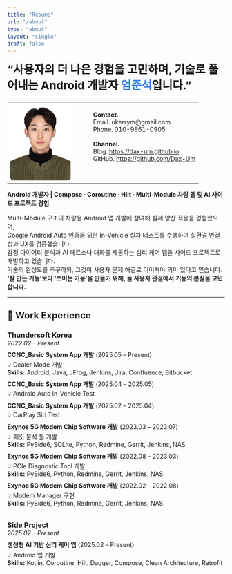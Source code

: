 ```yaml
---
title: "Resume"
url: "/about"
type: "about"
layout: "single"
draft: false
---
```


<h2 style="font-size: 26px; font-weight: 700; margin-top: 0;">
“사용자의 더 나은 경험을 고민하며, 기술로 풀어내는 Android 개발자 <span style='color:#3b82f6'>엄준석</span>입니다.”
</h2>

<table style="width: 100%;">
  <tr class="resume-profile-content">
    <td style="vertical-align: top; padding-right: 45px;" class="resume-profile-image-container">
      <img src="/profile_35x45.jpg" alt="Profile Photo" width="140" height="180" style="border-radius: 8px;" class="resume-profile-image" />
    </td>
    <td style="vertical-align: top; padding-top: 20px;">
      <strong>Contact.</strong><br>
      Email. ukerrym@gmail.com<br>
      Phone. 010-9861-0905<br><br>
      <strong>Channel.</strong><br>
      Blog. <a href="https://dax-um.github.io">https://dax-um.github.io</a><br>
      GitHub. <a href="https://github.com/Dax-Um">https://github.com/Dax-Um</a><br>
    </td>
  </tr>
</table>

<p><strong>Android 개발자 | Compose · Coroutine · Hilt · Multi-Module 차량 앱 및 AI 사이드 프로젝트 경험</strong></p>

<p>
Multi-Module 구조의 차량용 Android 앱 개발에 참여해 실제 양산 적용을 경험했으며,<br>
Google Android Auto 인증을 위한 In-Vehicle 실차 테스트를 수행하며 실환경 연결성과 UX를 검증했습니다.<br>
감정 다이어리 분석과 AI 페르소나 대화를 제공하는 심리 케어 앱을 사이드 프로젝트로 개발하고 있습니다.<br>
기술의 완성도를 추구하되, 그것이 사용자 문제 해결로 이어져야 의미 있다고 믿습니다.<br>
<strong>‘잘 만든 기능’보다 ‘쓰이는 기능’을 만들기 위해, 늘 사용자 관점에서 기능의 본질을 고민합니다.</strong>
</p>

<hr class="custom-hr" />

## 💼 Work Experience

<div style="margin-bottom: 2rem;">
  <h3 style="margin-bottom: 0;">Thundersoft Korea</h3>
  <p style="margin: 0;"><em>2022.02 – Present</em></p>

  <p style="margin: 0.5rem 0 0.2rem 0;"><strong>CCNC_Basic System App 개발</strong> (2025.05 – Present)</p>
  <p style="margin: 0;">💡 Dealer Mode 개발</p>
  <p style="margin: 0;"><strong>Skills:</strong> Android, Java, JFrog, Jenkins, Jira, Confluence, Bitbucket</p>

  <p style="margin: 0.5rem 0 0.2rem 0;"><strong>CCNC_Basic System App 개발</strong> (2025.04 – 2025.05)</p>
  <p style="margin: 0;">💡 Android Auto In-Vehicle Test</p>

  <p style="margin: 0.5rem 0 0.2rem 0;"><strong>CCNC_Basic System App 개발</strong> (2025.02 – 2025.04)</p>
  <p style="margin: 0;">💡 CarPlay Siri Test</p>

  <p style="margin: 0.5rem 0 0.2rem 0;"><strong>Exynos 5G Modem Chip Software 개발</strong> (2023.03 – 2023.07)</p>
  <p style="margin: 0;">💡 패킷 분석 툴 개발</p>
  <p style="margin: 0;"><strong>Skills:</strong> PySide6, SQLite, Python, Redmine, Gerrit, Jenkins, NAS</p>

  <p style="margin: 0.5rem 0 0.2rem 0;"><strong>Exynos 5G Modem Chip Software 개발</strong> (2022.08 – 2023.03)</p>
  <p style="margin: 0;">💡 PCIe Diagnostic Tool 개발</p>
  <p style="margin: 0;"><strong>Skills:</strong> PySide6, Python, Redmine, Gerrit, Jenkins, NAS</p>

  <p style="margin: 0.5rem 0 0.2rem 0;"><strong>Exynos 5G Modem Chip Software 개발</strong> (2022.02 – 2022.08)</p>
  <p style="margin: 0;">💡 Modem Manager 구현</p>
  <p style="margin: 0;"><strong>Skills:</strong> PySide6, Python, Redmine, Gerrit, Jenkins, NAS</p>
</div>

<div style="margin-bottom: 2rem;">
  <h3 style="margin-bottom: 0;">Side Project</h3>
  <p style="margin: 0;"><em>2025.02 – Present</em></p>

  <p style="margin: 0.5rem 0 0.2rem 0;"><strong>생성형 AI 기반 심리 케어 앱</strong> (2025.02 – Present)</p>
  <p style="margin: 0;">💡 Android 앱 개발</p>
  <p style="margin: 0;"><strong>Skills:</strong> Kotlin, Coroutine, Hilt, Dagger, Compose, Clean Architecture, Retrofit</p>
</div>